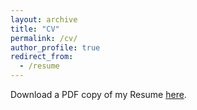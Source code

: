 ```yaml
---
layout: archive
title: "CV"
permalink: /cv/
author_profile: true
redirect_from:
  - /resume
---
```


<!-- <iframe src="/files/Aziza_Mirsaidova_Resume.pdf" width="100%" height="500" frameborder="no" border="0" marginwidth="0" marginheight="0"></iframe> -->

Download a PDF copy of my Resume [here](Aziza_Mirsaidova_Resume.pdf).
